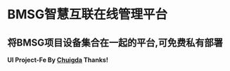 # BMSG智慧互联在线管理平台
## 将BMSG项目设备集合在一起的平台,可免费私有部署  

**UI Project-Fe By [Chuigda](https://github.com/chuigda/) Thanks!** 
